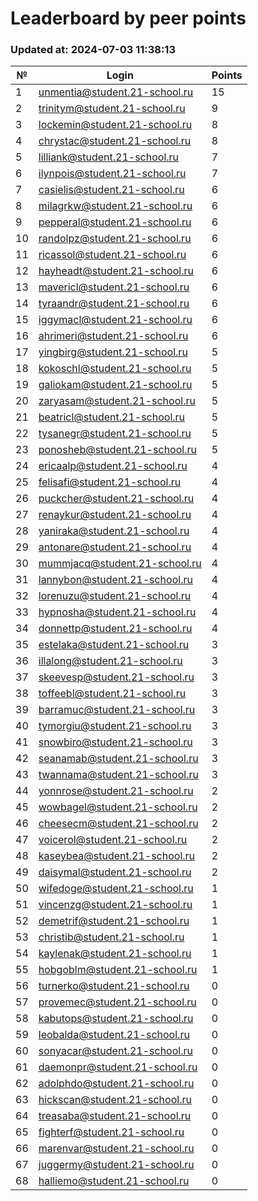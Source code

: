 # Leaderboard by peer points

### Updated at: 2024-07-03 11:38:13

| № | Login | Points |
|---|-------|--------|
|1|unmentia@student.21-school.ru|15|
|2|trinitym@student.21-school.ru|9|
|3|lockemin@student.21-school.ru|8|
|4|chrystac@student.21-school.ru|8|
|5|lilliank@student.21-school.ru|7|
|6|ilynpois@student.21-school.ru|7|
|7|casielis@student.21-school.ru|6|
|8|milagrkw@student.21-school.ru|6|
|9|pepperal@student.21-school.ru|6|
|10|randolpz@student.21-school.ru|6|
|11|ricassol@student.21-school.ru|6|
|12|hayheadt@student.21-school.ru|6|
|13|mavericl@student.21-school.ru|6|
|14|tyraandr@student.21-school.ru|6|
|15|iggymacl@student.21-school.ru|6|
|16|ahrimeri@student.21-school.ru|6|
|17|yingbirg@student.21-school.ru|5|
|18|kokoschl@student.21-school.ru|5|
|19|galiokam@student.21-school.ru|5|
|20|zaryasam@student.21-school.ru|5|
|21|beatricl@student.21-school.ru|5|
|22|tysanegr@student.21-school.ru|5|
|23|ponosheb@student.21-school.ru|5|
|24|ericaalp@student.21-school.ru|4|
|25|felisafi@student.21-school.ru|4|
|26|puckcher@student.21-school.ru|4|
|27|renaykur@student.21-school.ru|4|
|28|yaniraka@student.21-school.ru|4|
|29|antonare@student.21-school.ru|4|
|30|mummjacq@student.21-school.ru|4|
|31|lannybon@student.21-school.ru|4|
|32|lorenuzu@student.21-school.ru|4|
|33|hypnosha@student.21-school.ru|4|
|34|donnettp@student.21-school.ru|4|
|35|estelaka@student.21-school.ru|3|
|36|illalong@student.21-school.ru|3|
|37|skeevesp@student.21-school.ru|3|
|38|toffeebl@student.21-school.ru|3|
|39|barramuc@student.21-school.ru|3|
|40|tymorgiu@student.21-school.ru|3|
|41|snowbiro@student.21-school.ru|3|
|42|seanamab@student.21-school.ru|3|
|43|twannama@student.21-school.ru|3|
|44|yonnrose@student.21-school.ru|2|
|45|wowbagel@student.21-school.ru|2|
|46|cheesecm@student.21-school.ru|2|
|47|voicerol@student.21-school.ru|2|
|48|kaseybea@student.21-school.ru|2|
|49|daisymal@student.21-school.ru|2|
|50|wifedoge@student.21-school.ru|1|
|51|vincenzg@student.21-school.ru|1|
|52|demetrif@student.21-school.ru|1|
|53|christib@student.21-school.ru|1|
|54|kaylenak@student.21-school.ru|1|
|55|hobgoblm@student.21-school.ru|1|
|56|turnerko@student.21-school.ru|0|
|57|provemec@student.21-school.ru|0|
|58|kabutops@student.21-school.ru|0|
|59|leobalda@student.21-school.ru|0|
|60|sonyacar@student.21-school.ru|0|
|61|daemonpr@student.21-school.ru|0|
|62|adolphdo@student.21-school.ru|0|
|63|hickscan@student.21-school.ru|0|
|64|treasaba@student.21-school.ru|0|
|65|fighterf@student.21-school.ru|0|
|66|marenvar@student.21-school.ru|0|
|67|juggermy@student.21-school.ru|0|
|68|halliemo@student.21-school.ru|0|
